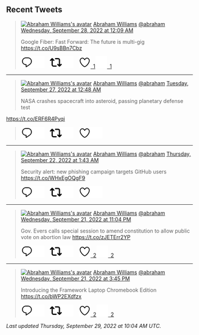 ## Recent Tweets

> [![Abraham Williams's avatar](https://pbs.twimg.com/profile_images/897079141719195648/_mvh-QJH_mini.jpg)](https://twitter.com/abraham) [Abraham Williams](https://twitter.com/abraham) [@abraham](https://twitter.com/abraham) [Wednesday, September 28, 2022 at 12:09 AM](https://twitter.com/abraham/status/1574914060730114049)
>
> Google Fiber: Fast Forward: The future is multi-gig https://t.co/U9sBBn7Cbz
>
> [![Reply](./images/reply_light.svg#gh-light-mode-only "Reply")](https://twitter.com/intent/tweet?in_reply_to=1574914060730114049#gh-light-mode-only)[![Reply](./images/reply.svg#gh-dark-mode-only "Reply")](https://twitter.com/intent/tweet?in_reply_to=1574914060730114049#gh-dark-mode-only)&emsp;[![Retweet](./images/retweet_light.svg#gh-light-mode-only "Retweet")](https://twitter.com/intent/retweet?tweet_id=1574914060730114049#gh-light-mode-only)[![Retweet](./images/retweet.svg#gh-dark-mode-only "Retweet")](https://twitter.com/intent/retweet?tweet_id=1574914060730114049#gh-dark-mode-only)&emsp;[![Like](./images/like_light.svg#gh-light-mode-only "Like")&ensp;1](https://twitter.com/intent/favorite?tweet_id=1574914060730114049#gh-light-mode-only)[![Like](./images/like.svg#gh-dark-mode-only "Like")&ensp;1](https://twitter.com/intent/favorite?tweet_id=1574914060730114049#gh-dark-mode-only)


---

> [![Abraham Williams's avatar](https://pbs.twimg.com/profile_images/897079141719195648/_mvh-QJH_mini.jpg)](https://twitter.com/abraham) [Abraham Williams](https://twitter.com/abraham) [@abraham](https://twitter.com/abraham) [Tuesday, September 27, 2022 at 12:48 AM](https://twitter.com/abraham/status/1574561519106658305)
>
> NASA crashes spacecraft into asteroid, passing planetary defense test

https://t.co/ERF6R4Pyqi
>
> [![Reply](./images/reply_light.svg#gh-light-mode-only "Reply")](https://twitter.com/intent/tweet?in_reply_to=1574561519106658305#gh-light-mode-only)[![Reply](./images/reply.svg#gh-dark-mode-only "Reply")](https://twitter.com/intent/tweet?in_reply_to=1574561519106658305#gh-dark-mode-only)&emsp;[![Retweet](./images/retweet_light.svg#gh-light-mode-only "Retweet")](https://twitter.com/intent/retweet?tweet_id=1574561519106658305#gh-light-mode-only)[![Retweet](./images/retweet.svg#gh-dark-mode-only "Retweet")](https://twitter.com/intent/retweet?tweet_id=1574561519106658305#gh-dark-mode-only)&emsp;[![Like](./images/like_light.svg#gh-light-mode-only "Like")](https://twitter.com/intent/favorite?tweet_id=1574561519106658305#gh-light-mode-only)[![Like](./images/like.svg#gh-dark-mode-only "Like")](https://twitter.com/intent/favorite?tweet_id=1574561519106658305#gh-dark-mode-only)


---

> [![Abraham Williams's avatar](https://pbs.twimg.com/profile_images/897079141719195648/_mvh-QJH_mini.jpg)](https://twitter.com/abraham) [Abraham Williams](https://twitter.com/abraham) [@abraham](https://twitter.com/abraham) [Thursday, September 22, 2022 at 1:43 AM](https://twitter.com/abraham/status/1572763493861916678)
>
> Security alert: new phishing campaign targets GitHub users https://t.co/WHxEgOQgF9
>
> [![Reply](./images/reply_light.svg#gh-light-mode-only "Reply")](https://twitter.com/intent/tweet?in_reply_to=1572763493861916678#gh-light-mode-only)[![Reply](./images/reply.svg#gh-dark-mode-only "Reply")](https://twitter.com/intent/tweet?in_reply_to=1572763493861916678#gh-dark-mode-only)&emsp;[![Retweet](./images/retweet_light.svg#gh-light-mode-only "Retweet")](https://twitter.com/intent/retweet?tweet_id=1572763493861916678#gh-light-mode-only)[![Retweet](./images/retweet.svg#gh-dark-mode-only "Retweet")](https://twitter.com/intent/retweet?tweet_id=1572763493861916678#gh-dark-mode-only)&emsp;[![Like](./images/like_light.svg#gh-light-mode-only "Like")](https://twitter.com/intent/favorite?tweet_id=1572763493861916678#gh-light-mode-only)[![Like](./images/like.svg#gh-dark-mode-only "Like")](https://twitter.com/intent/favorite?tweet_id=1572763493861916678#gh-dark-mode-only)


---

> [![Abraham Williams's avatar](https://pbs.twimg.com/profile_images/897079141719195648/_mvh-QJH_mini.jpg)](https://twitter.com/abraham) [Abraham Williams](https://twitter.com/abraham) [@abraham](https://twitter.com/abraham) [Wednesday, September 21, 2022 at 11:04 PM](https://twitter.com/abraham/status/1572723530479046656)
>
> Gov. Evers calls special session to amend constitution to allow public vote on abortion law
https://t.co/zJETErr2YP
>
> [![Reply](./images/reply_light.svg#gh-light-mode-only "Reply")](https://twitter.com/intent/tweet?in_reply_to=1572723530479046656#gh-light-mode-only)[![Reply](./images/reply.svg#gh-dark-mode-only "Reply")](https://twitter.com/intent/tweet?in_reply_to=1572723530479046656#gh-dark-mode-only)&emsp;[![Retweet](./images/retweet_light.svg#gh-light-mode-only "Retweet")](https://twitter.com/intent/retweet?tweet_id=1572723530479046656#gh-light-mode-only)[![Retweet](./images/retweet.svg#gh-dark-mode-only "Retweet")](https://twitter.com/intent/retweet?tweet_id=1572723530479046656#gh-dark-mode-only)&emsp;[![Like](./images/like_light.svg#gh-light-mode-only "Like")&ensp;2](https://twitter.com/intent/favorite?tweet_id=1572723530479046656#gh-light-mode-only)[![Like](./images/like.svg#gh-dark-mode-only "Like")&ensp;2](https://twitter.com/intent/favorite?tweet_id=1572723530479046656#gh-dark-mode-only)


---

> [![Abraham Williams's avatar](https://pbs.twimg.com/profile_images/897079141719195648/_mvh-QJH_mini.jpg)](https://twitter.com/abraham) [Abraham Williams](https://twitter.com/abraham) [@abraham](https://twitter.com/abraham) [Wednesday, September 21, 2022 at 3:45 PM](https://twitter.com/abraham/status/1572613030395125760)
>
> Introducing the Framework Laptop Chromebook Edition https://t.co/bWP2EXdfzx
>
> [![Reply](./images/reply_light.svg#gh-light-mode-only "Reply")](https://twitter.com/intent/tweet?in_reply_to=1572613030395125760#gh-light-mode-only)[![Reply](./images/reply.svg#gh-dark-mode-only "Reply")](https://twitter.com/intent/tweet?in_reply_to=1572613030395125760#gh-dark-mode-only)&emsp;[![Retweet](./images/retweet_light.svg#gh-light-mode-only "Retweet")](https://twitter.com/intent/retweet?tweet_id=1572613030395125760#gh-light-mode-only)[![Retweet](./images/retweet.svg#gh-dark-mode-only "Retweet")](https://twitter.com/intent/retweet?tweet_id=1572613030395125760#gh-dark-mode-only)&emsp;[![Like](./images/like_light.svg#gh-light-mode-only "Like")&ensp;2](https://twitter.com/intent/favorite?tweet_id=1572613030395125760#gh-light-mode-only)[![Like](./images/like.svg#gh-dark-mode-only "Like")&ensp;2](https://twitter.com/intent/favorite?tweet_id=1572613030395125760#gh-dark-mode-only)


_Last updated Thursday, September 29, 2022 at 10:04 AM UTC._
